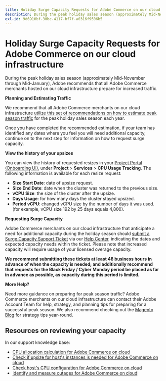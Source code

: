 ```yaml
---
title: Holiday Surge Capacity Requests for Adobe Commerce on our cloud infrastructure
description: During the peak holiday sales season (approximately Mid-November through Mid-January), Adobe recommends that all Adobe Commerce merchants hosted on our cloud infrastructure prepare for increased traffic.
exl-id: 9d6910bf-30bc-4117-bf7f-a0316f9506b5
---
```

# Holiday Surge Capacity Requests for Adobe Commerce on our cloud infrastructure

During the peak holiday sales season (approximately Mid-November through Mid-January), Adobe recommends that all Adobe Commerce merchants hosted on our cloud infrastructure prepare for increased traffic.

 **Planning and Estimating Traffic**

We recommend that all Adobe Commerce merchants on our cloud infrastructure [utilize this set of recommendations on how to estimate peak season traffic](https://business.adobe.com/blog/how-to/the-5-ps-of-peak-season-performance-a-guide-to-preparing-your-infrastructure-for-high-traffic) for the peak holiday sales season each year.

Once you have completed the recommended estimation, if your team has identified any dates where you feel you will need additional capacity, continue on to the next step for information on how to request surge capacity.

**View the history of your upsizes**

You can view the history of requested resizes in your [Project Portal (Onboarding UI)](https://devdocs.magento.com/cloud/onboarding/onboarding-tasks.html), under **Project** > **Services** > **CPU Usage Tracking**.
The following information is available for each resize request:

* **Size Start Date**: date of upsize request.
* **Size End Date**: date when the cluster was returned to the previous size.
* **vCPU Size**: the size of the cluster after the upsize.
* **Days Usage**: for how many days the cluster stayed upsized.
* **Period vCPU**: changed vCPU size by the number of days it was used. (for example, vCPU size 192 by 25 days equals 4,800).

 **Requesting Surge Capacity**

Adobe Commerce merchants on our cloud infrastructure that anticipate a need for additional capacity during the holiday season should [submit a Surge Capacity Support Ticket](https://experienceleague.adobe.com/docs/commerce-knowledge-base/kb/how-to/how-to-request-temporary-magento-upsize.html) via our [Help Center](/help/overview.md), indicating the dates and expected capacity needs within the ticket. Please note that increased capacity will require usage of your licensed overage capacity.

**We recommend submitting these tickets at least 48 business hours in advance of when the capacity is needed; and additionally recommend that requests for the Black Friday / Cyber Monday period be placed as far in advance as possible, as capacity during this period is limited.**


 **More Help?**

Need more guidance on preparing for peak season traffic? Adobe Commerce merchants on our cloud infrastructure can contact their Adobe Account Team for help, strategy, and planning tips for preparing for a successful peak season. We also recommend checking out the [Magento Blog](https://magento.com/blog) for strategy tips year-round.

## Resources on reviewing your capacity

In our support knowledge base:

* [CPU allocation calculation for Adobe Commerce on cloud](https://experienceleague.adobe.com/docs/commerce-knowledge-base/kb/how-to/magento-commerce-cloud-cpu-allocation-calculation.html)
* [Check if upsize for host's instances is needed for Adobe Commerce on cloud](https://experienceleague.adobe.com/docs/commerce-knowledge-base/kb/how-to/magento-commerce-cloud-check-if-upsize-for-hosts-instances-is-needed.html)
* [Check host's CPU configuration for Adobe Commerce on cloud](https://experienceleague.adobe.com/docs/commerce-knowledge-base/kb/how-to/magento-commerce-cloud-check-hosts-cpu-configuration.html)
* [Identify and measure outages for Adobe Commerce on cloud](https://experienceleague.adobe.com/docs/commerce-knowledge-base/kb/how-to/how-to-identify-outages.html)
